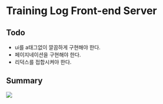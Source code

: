 # Training Log Front-end Server

## Todo

- ui를 a태그없이 깔끔하게 구현해야 한다.
- 페이지네이션을 구현해야 한다.
- 리덕스를 접합시켜야 한다.

## Summary

![](https://res.cloudinary.com/yangeok/image/upload/v1554888938/11.jpg)
